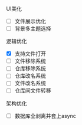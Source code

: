 UI美化
- [ ] 文件展示优化
- [ ] 背景多主题选择

逻辑优化
- [x] 支持文件打开
- [ ] 文件移除系统
- [ ] 仓库移除系统
- [ ] 仓库改名系统
- [ ] 文件改名系统
- [ ] 仓库间文件转移

架构优化
- [ ] 数据库全剥离并套上async
